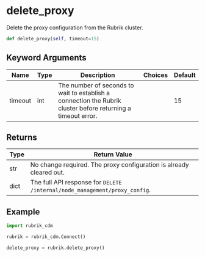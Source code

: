 # delete_proxy

Delete the proxy configuration from the Rubrik cluster.
```py
def delete_proxy(self, timeout=15)
```

## Keyword Arguments
| Name        | Type | Description                                                                 | Choices | Default |
|-------------|------|-----------------------------------------------------------------------------|---------|---------|
| timeout  | int  | The number of seconds to wait to establish a connection the Rubrik cluster before returning a timeout error.  |         |    15     |

## Returns
| Type | Return Value                                                                                   |
|------|-----------------------------------------------------------------------------------------------|
| str  | No change required. The proxy configuration is already cleared out. |
| dict  | The full API response for `DELETE /internal/node_management/proxy_config`. |

## Example
```py
import rubrik_cdm

rubrik = rubrik_cdm.Connect()

delete_proxy = rubrik.delete_proxy()
```
